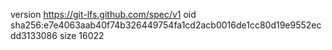 version https://git-lfs.github.com/spec/v1
oid sha256:e7e4063aab40f74b326449754fa1cd2acb0016de1cc80d19e9552ecdd3133086
size 16022
